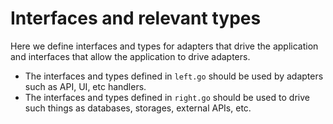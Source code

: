 # Interfaces and relevant types

Here we define interfaces and types for adapters that drive the application and
interfaces that allow the application to drive adapters.

- The interfaces and types defined in `left.go` should be used by adapters such as API, UI, etc handlers.
- The interfaces and types defined in `right.go` should be used to drive such things as databases, storages, external APIs, etc.

